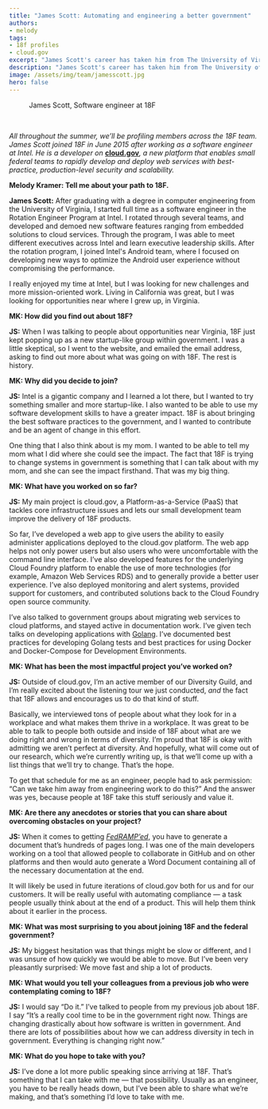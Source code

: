 ```yaml
---
title: "James Scott: Automating and engineering a better government"
authors:
- melody
tags:
- 18f profiles
- cloud.gov
excerpt: "James Scott's career has taken him from The University of Virginia to Intel before landing at 18F. Here, he has worked on cloud.gov and our diversity guild. His advice for people thinking about joining us: Do it."
description: "James Scott's career has taken him from The University of Virginia to Intel before landing at 18F. Here, he has worked on cloud.gov and our diversity guild. His advice for people thinking about joining us: Do it."
image: /assets/img/team/jamesscott.jpg
hero: false
---
```

<figure class="align-right">
	<img src="{{site.baseurl}}{{page.image}}" alt="">
	<figcaption>James Scott, Software engineer at 18F</figcaption>
</figure><br>

*All throughout the summer, we’ll be profiling members across the 18F
team. James Scott joined 18F in June 2015 after working as a software
engineer at Intel. He is a developer on*
[**cloud.gov**](https://cloud.gov/)*, a new platform that enables small
federal teams to rapidly develop and deploy web services with
best-practice, production-level security and scalability.*

**Melody Kramer: Tell me about your path to 18F.**

**James Scott:** After graduating with a degree in computer engineering
from the University of Virginia, I started full time as a software
engineer in the Rotation Engineer Program at Intel. I rotated through
several teams, and developed and demoed new software features ranging
from embedded solutions to cloud services. Through the program, I was
able to meet different executives across Intel and learn executive
leadership skills. After the rotation program, I joined Intel's Android
team, where I focused on developing new ways to optimize the Android
user experience without compromising the performance.

I really enjoyed my time at Intel, but I was looking for new challenges
and more mission-oriented work. Living in California was great, but I
was looking for opportunities near where I grew up, in Virginia.

**MK: How did you find out about 18F?**

**JS:** When I was talking to people about opportunities near Virginia,
18F just kept popping up as a new startup-like group within government.
I was a little skeptical, so I went to the website, and emailed the
email address, asking to find out more about what was going on with 18F.
The rest is history.

**MK: Why did you decide to join?**

**JS:** Intel is a gigantic company and I learned a lot there, but I
wanted to try something smaller and more startup-like. I also wanted to
be able to use my software development skills to have a greater impact.
18F is about bringing the best software practices to the government, and
I wanted to contribute and be an agent of change in this effort.

One thing that I also think about is my mom. I wanted to be able to tell
my mom what I did where she could see the impact. The fact that 18F is
trying to change systems in government is something that I can talk
about with my mom, and she can see the impact firsthand. That was my big
thing.

**MK: What have you worked on so far?**

**JS:** My main project is cloud.gov, a Platform-as-a-Service (PaaS)
that tackles core infrastructure issues and lets our small development
team improve the delivery of 18F products.

So far, I’ve developed a web app to give users the ability to easily
administer applications deployed to the cloud.gov platform. The web app
helps not only power users but also users who were uncomfortable with
the command line interface. I’ve also developed features for the
underlying Cloud Foundry platform to enable the use of more technologies
(for example, Amazon Web Services RDS) and to generally provide a better
user experience. I’ve also deployed monitoring and alert systems,
provided support for customers, and contributed solutions back to the
Cloud Foundry open source community.

I’ve also talked to government groups about migrating web services to
cloud platforms, and stayed active in documentation work. I’ve given
tech talks on developing applications with [Golang](https://golang.org/). I’ve documented best
practices for developing Golang tests and best practices for using
Docker and Docker-Compose for Development Environments.

**MK: What has been the most impactful project you’ve worked on?**

**JS:** Outside of cloud.gov, I’m an active member of our Diversity
Guild, and I’m really excited about the listening tour we just
conducted, *and* the fact that 18F allows and encourages us to do that
kind of stuff.

Basically, we interviewed tons of people about what they look for in a
workplace and what makes them thrive in a workplace. It was great to be
able to talk to people both outside and inside of 18F about what are we
doing right and wrong in terms of diversity. I’m proud that 18F is okay
with admitting we aren’t perfect at diversity. And hopefully, what will
come out of our research, which we’re currently writing up, is that
we’ll come up with a list things that we’ll try to change. That’s the
hope.

To get that schedule for me as an engineer, people had to ask
permission: “Can we take him away from engineering work to do this?” And
the answer was yes, because people at 18F take this stuff seriously and
value it.

**MK: Are there any anecdotes or stories that you can share about
overcoming obstacles on your project?**

**JS:** When it comes to getting
[*FedRAMP’ed*](http://www.fedramp.gov/about-us/about/), you have to
generate a document that’s hundreds of pages long. I was one of the main
developers working on a tool that allowed people to collaborate in
GitHub and on other platforms and then would auto generate a Word
Document containing all of the necessary documentation at the end.

It will likely be used in future iterations of cloud.gov both for us and
for our customers. It will be really useful with automating compliance —
a task people usually think about at the end of a product. This will
help them think about it earlier in the process.

**MK: What was most surprising to you about joining 18F and the federal
government?**

**JS:** My biggest hesitation was that things might be slow or
different, and I was unsure of how quickly we would be able to move. But
I’ve been very pleasantly surprised: We move fast and ship a lot of
products.

**MK: What would you tell your colleagues from a previous job who were
contemplating coming to 18F?**

**JS:** I would say “Do it.” I’ve talked to people from my previous job
about 18F. I say “It’s a really cool time to be in the government right
now. Things are changing drastically about how software is written in
government. And there are lots of possibilities about how we can address
diversity in tech in government. Everything is changing right now.”

**MK: What do you hope to take with you?**

**JS:** I’ve done a lot more public speaking since arriving at 18F.
That’s something that I can take with me — that possibility. Usually as
an engineer, you have to be really heads down, but I’ve been able to
share what we’re making, and that’s something I’d love to take with me.
